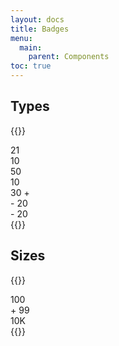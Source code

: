 ```yaml
---
layout: docs
title: Badges
menu:
  main:
    parent: Components
toc: true
---
```


## Types

{{<example>}}
<!-- Default Badge -->
<div class="badge">21</div>

<!-- Secondary Badge -->
<div class="badge badge-secondary">10</div>

<!-- Tertiary Badge -->
<div class="badge badge-tertiary">50</div>

<!-- Outline Badge -->
<div class="badge badge-outline">10</div>

<!-- Success Badge -->
<div class="badge badge-success">30 +</div>

<!-- Warning Badge -->
<div class="badge badge-warning">- 20</div>

<!-- Error Badge -->
<div class="badge badge-error">- 20</div>
{{</example>}}

## Sizes

{{<example>}}
<!-- Small Badge -->
<div class="badge badge-small">100</div>

<!-- Default Badge -->
<div class="badge">+ 99</div>

<!-- Big Badge -->
<div class="badge badge-big">10K</div>
{{</example>}}
